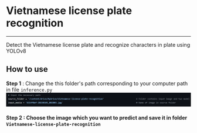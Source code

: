 # **Vietnamese license plate recognition**
---
 Detect the Vietnamese license plate and recognize characters in plate using YOLOv8
## How to use
**Step 1** : Change the this folder's path corresponding to your computer path in file ```inference.py```
![](z4862050466900_4bf9c90db9e61c8bbf5add149774035a.jpg)
#### **Step 2** : Choose the image which you want to predict and save it in folder ```Vietnamese-license-plate-recognition```
